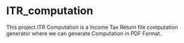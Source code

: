 # ITR_computation
This project ITR Computation is a Income Tax Return file computation generator where we can generate Computation in PDF Format.

